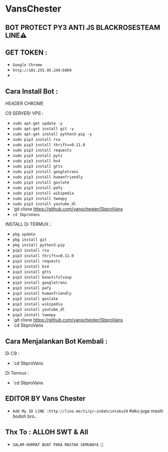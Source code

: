 # VansChester
BOT PROTECT PY3 ANTI JS BLACKROSESTEAM LINE⚠️
------
GET TOKEN :
------
- `Google Chrome`
- `http://101.255.95.249:6969`
-
Cara Install Bot :
------
HEADER CHROME

C9 SERVER/ VPS :
- `sudo apt-get update -y`
- `sudo apt-get install git -y`
- `sudo apt-get install python3-pip -y`
- `sudo pip3 install rsa`
- `sudo pip3 install thrift==0.11.0`
- `sudo pip3 install requests`
- `sudo pip3 install pytz`
- `sudo pip3 install bs4`
- `sudo pip3 install gtts`
- `sudo pip3 install googletrans`
- `sudo pip3 install humanfriendly`
- `sudo pip3 install goslate`
- `sudo pip3 install pafy`
- `sudo pip3 install wikipedia`
- `sudo pip3 install tweepy`
- `sudo pip3 install youtube_dl`
- `git clone  https://github.com/vanschester/SbproVans
- `cd SbproVans`


INSTALL Di TERMUX :
- `pkg update`
- `pkg install git`
- `pkg install python3-pip`
- `pip3 install rsa`
- `pip3 install thrift==0.11.0`
- `pip3 install requests`
- `pip3 install bs4`
- `pip3 install gtts`
- `pip3 install beautifulsoup`
- `pip3 install googletrans`
- `pip3 install pafy`
- `pip3 install humanfriendly`
- `pip3 install goslate`
- `pip3 install wikipedia`
- `pip3 install youtube_dl`
- `pip3 install tweepy`
- `git clone https://github.com/vanschester/SbproVans
- `cd SbproVans


Cara Menjalankan Bot Kembali :
------
Di C9 :
- `cd SbproVans

Di Termux :
- `cd SbproVans


EDITOR BY Vans Chester
------
- `Add My ID LINE :http://line.me/ti/p/~indahcintaku19`
#aku juga masih bodoh bro..

Thx To : ALLOH SWT & All
------
- `SALAM HORMAT BUAT PARA MASTAH SEMUANYA 🙏`


